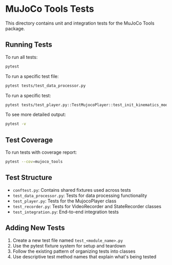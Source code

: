 # MuJoCo Tools Tests

This directory contains unit and integration tests for the MuJoCo Tools package.

## Running Tests

To run all tests:

```bash
pytest
```

To run a specific test file:

```bash
pytest tests/test_data_processor.py
```

To run a specific test:

```bash
pytest tests/test_player.py::TestMujocoPlayer::test_init_kinematics_mode
```

To see more detailed output:

```bash
pytest -v
```

## Test Coverage

To run tests with coverage report:

```bash
pytest --cov=mujoco_tools
```

## Test Structure

- `conftest.py`: Contains shared fixtures used across tests
- `test_data_processor.py`: Tests for data processing functionality
- `test_player.py`: Tests for the MujocoPlayer class
- `test_recorder.py`: Tests for VideoRecorder and StateRecorder classes
- `test_integration.py`: End-to-end integration tests

## Adding New Tests

1. Create a new test file named `test_<module_name>.py`
2. Use the pytest fixture system for setup and teardown
3. Follow the existing pattern of organizing tests into classes
4. Use descriptive test method names that explain what's being tested 